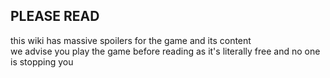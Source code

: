 ## PLEASE READ
this wiki has massive spoilers for the game and its content<br>
we advise you play the game before reading as it's literally free and no one is stopping you

<br>